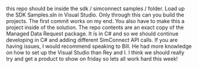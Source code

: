 
this repo should be inside the sdk / simconnect samples /
folder. Load up the SDK Samples.sln in Visual Studio. Only
through this can you build the projects. The first commit 
works on my end. You also have to make this a project inside of
the solution. The repo contents are an exact copy of the 
Managed Data Request package. It is in C# and so we should
continue developing in C# and adding different SimConnect
API calls. If you are having issues, I would recommend 
speaking to Bill. He had more knowledge on how to set up 
the Visual Studio than Rey and I. I think we should really try
and get a product to show on friday so lets all work hard this week!
